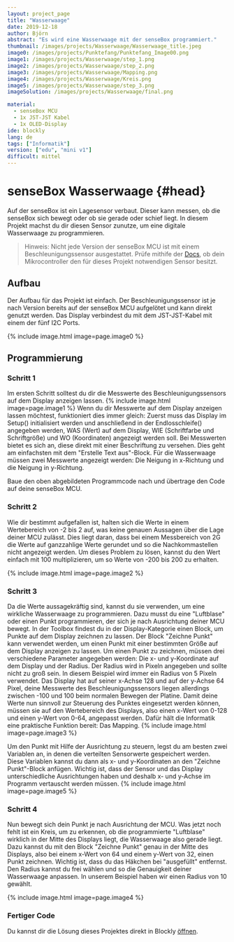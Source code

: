 ```yaml
---
layout: project_page
title: "Wasserwaage"
date: 2019-12-18
author: Björn
abstract: "Es wird eine Wasserwaage mit der senseBox programmiert."
thumbnail: /images/projects/Wasserwaage/Wasserwaage_title.jpeg
image0: /images/projects/Punktefang/Punktefang_Image00.png
image1: /images/projects/Wasserwaage/step_1.png
image2: /images/projects/Wasserwaage/step_2.png
image3: /images/projects/Wasserwaage/Mapping.png
image4: /images/projects/Wasserwaage/Kreis.png
image5: /images/projects/Wasserwaage/step_3.png
imageSolution: /images/projects/Wasserwaage/final.png

material:
  - senseBox MCU
  - 1x JST-JST Kabel
  - 1x OLED-Display
ide: blockly
lang: de
tags: ["Informatik"]
version: ["edu", "mini v1"]
difficult: mittel
---
```


# senseBox Wasserwaage {#head}

Auf der senseBox ist ein Lagesensor verbaut. Dieser kann messen, ob die senseBox sich bewegt oder ob sie gerade oder schief liegt. In diesem Projekt machst du dir diesen Sensor zunutze, um eine digitale Wasserwaage zu programmieren.

> Hinweis: Nicht jede Version der senseBox MCU ist mit einem Beschleunigungssensor ausgestattet. Prüfe mithife der [Docs](https://docs.sensebox.de/hardware/allgemein-sensebox-mcu/), ob dein Mikrocontroller den für dieses Projekt notwendigen Sensor besitzt.


## Aufbau

Der Aufbau für das Projekt ist einfach. Der Beschleunigungssensor ist je nach Version bereits auf der senseBox MCU aufgelötet und kann direkt genutzt werden. Das Display verbindest du mit dem JST-JST-Kabel mit einem der fünf I2C Ports.

{% include image.html image=page.image0 %}

## Programmierung

### Schritt 1

Im ersten Schritt solltest du dir die Messwerte des Beschleunigungssensors auf dem Display anzeigen lassen.
{% include image.html image=page.image1 %}
Wenn du dir Messwerte auf dem Display anzeigen lassen möchtest, funktioniert dies immer gleich: Zuerst muss das Display im Setup() initialisiert werden und anschließend in der Endlosschleife() angegeben werden, WAS (Wert) auf dem Display, WIE (Schriftfarbe und Schriftgröße) und WO (Koordinaten) angezeigt werden soll. Bei Messwerten bietet es sich an, diese direkt mit einer Beschriftung zu versehen. Dies geht am einfachsten mit dem "Erstelle Text aus"-Block.
Für die Wasserwaage müssen zwei Messwerte angezeigt werden: Die Neigung in x-Richtung und die Neigung in y-Richtung.

Baue den oben abgebildeten Programmcode nach und übertrage den Code auf deine senseBox MCU.

### Schritt 2

Wie dir bestimmt aufgefallen ist, halten sich die Werte in einem Wertebereich von -2 bis 2 auf, was keine genauen Aussagen über die Lage deiner MCU zulässt. Dies liegt daran, dass bei einem Messbereich von 2G die Werte auf ganzzahlige Werte gerundet und so die Nachkommastellen nicht angezeigt werden. Um dieses Problem zu lösen, kannst du den Wert einfach mit 100 multiplizieren, um so Werte von -200 bis 200 zu erhalten.

{% include image.html image=page.image2 %}

### Schritt 3

Da die Werte aussagekräftig sind, kannst du sie verwenden, um eine wirkliche Wasserwaage zu programmieren. Dazu musst du eine "Luftblase" oder einen Punkt programmieren, der sich je nach Ausrichtung deiner MCU bewegt. In der Toolbox findest du in der Display-Kategorie einen Block, um Punkte auf dem Display zeichnen zu lassen. Der Block "Zeichne Punkt" kann verwendet werden, um einen Punkt mit einer bestimmten Größe auf dem Display anzeigen zu lassen.
Um einen Punkt zu zeichnen, müssen drei verschiedene Parameter angegeben werden: Die x- und y-Koordinate auf dem Display und der Radius. Der Radius wird in Pixeln angegeben und sollte nicht zu groß sein. In diesem Beispiel wird immer ein Radius von 5 Pixeln verwendet. Das Display hat auf seiner x-Achse 128 und auf der y-Achse 64 Pixel, deine Messwerte des Beschleunigungssensors liegen allerdings zwischen -100 und 100 beim normalen Bewegen der Platine. Damit deine Werte nun sinnvoll zur Steuerung des Punktes eingesetzt werden können, müssen sie auf den Wertebereich des Displays, also einen x-Wert von 0-128 und einen y-Wert von 0-64, angepasst werden. Dafür hält die Informatik eine praktische Funktion bereit: Das Mapping.
{% include image.html image=page.image3 %}

Um den Punkt mit Hilfe der Ausrichtung zu steuern, legst du am besten zwei Variablen an, in denen die verteilten Sensorwerte gespeichert werden. Diese Variablen kannst du dann als x- und y-Koordinaten an den "Zeichne Punkt"-Block anfügen. Wichtig ist, dass der Sensor und das Display unterschiedliche Ausrichtungen haben und deshalb x- und y-Achse im Programm vertauscht werden müssen.
{% include image.html image=page.image5 %}

### Schritt 4

Nun bewegt sich dein Punkt je nach Ausrichtung der MCU. Was jetzt noch fehlt ist ein Kreis, um zu erkennen, ob die programmierte "Luftblase" wirklich in der Mitte des Displays liegt, die Wasserwaage also gerade liegt. Dazu kannst du mit den Block "Zeichne Punkt" genau in der Mitte des Displays, also bei einem x-Wert von 64 und einem y-Wert von 32, einen Punkt zeichnen. Wichtig ist, dass du das Häkchen bei "ausgefüllt" entfernst. Den Radius kannst du frei wählen und so die Genauigkeit deiner Wasserwaage anpassen. In unserem Beispiel haben wir einen Radius von 10 gewählt.

{% include image.html image=page.image4 %}

### Fertiger Code

Du kannst dir die Lösung dieses Projektes direkt in Blockly [öffnen](https://blockly.sensebox.de/gallery/63bd6967d2853f0013b1e118).
